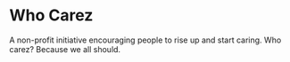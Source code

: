 # Who Carez

A non-profit initiative encouraging people to rise up and start caring. Who carez? Because we all should. 
